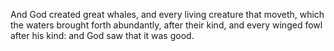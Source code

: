 And God created great whales, and every living creature that moveth, which the waters brought forth abundantly, after their kind, and every winged fowl after his kind: and God saw that it was good.
